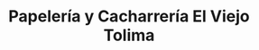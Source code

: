 ---
title: "Papelería y Cacharrería El Viejo Tolima"
url: /chia/papeleria-y-cacharreria-el-viejo-tolima/
shop: material de oficina
---